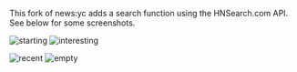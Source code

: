 This fork of news:yc adds a search function using the HNSearch.com API.  See below for some screenshots.


![starting](https://img.skitch.com/20110616-ceqsyrp73mj86miks2nqtq8344.jpg "Starting a search")
![interesting](https://img.skitch.com/20110616-qbeeh1q6egskrbufafepi77m39.jpg "Interesting results")

![recent](https://img.skitch.com/20110616-xufdwkmbsbqe24x1j17icpwtkq.jpg "Recent results")
![empty](https://img.skitch.com/20110616-1pi9qik1af5hmkr8exsyfnbemc.jpg "Empty results")